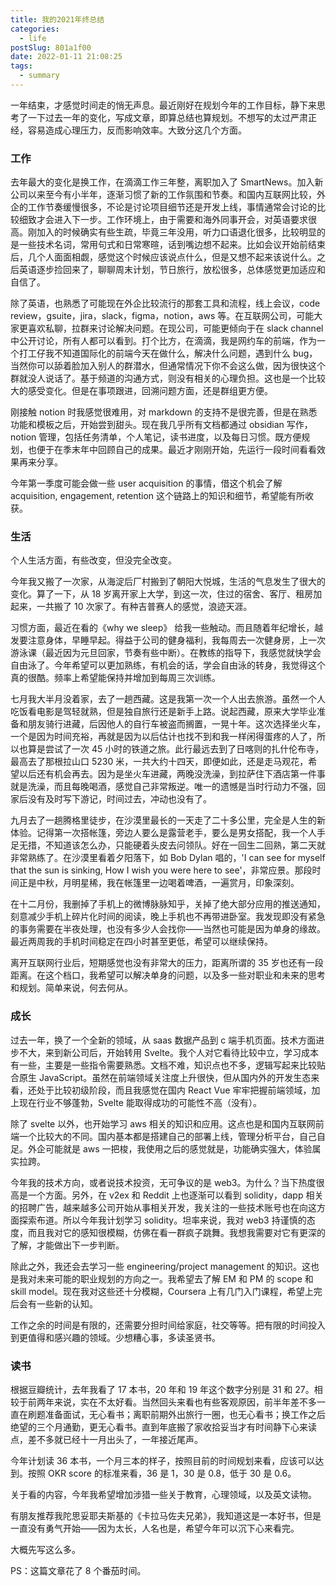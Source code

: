 ```yaml
---
title: 我的2021年终总结
categories:
  - life
postSlug: 801a1f00
date: 2022-01-11 21:08:25
tags:
  - summary
---
```


一年结束，才感觉时间走的悄无声息。最近刚好在规划今年的工作目标，静下来思考了一下过去一年的变化，写成文章，即算总结也算规划。不想写的太过严肃正经，容易造成心理压力，反而影响效率。大致分这几个方面。

### 工作

去年最大的变化是换工作，在滴滴工作三年整，离职加入了 SmartNews。加入新公司以来至今有小半年，逐渐习惯了新的工作氛围和节奏。和国内互联网比较，外企的工作节奏缓慢很多，不论是讨论项目细节还是开发上线，事情通常会讨论的比较细致才会进入下一步。工作环境上，由于需要和海外同事开会，对英语要求很高。刚加入的时候确实有些生疏，毕竟三年没用，听力口语退化很多，比较明显的是一些技术名词，常用句式和日常寒暄，话到嘴边想不起来。比如会议开始前结束后，几个人面面相觑，感觉这个时候应该说点什么，但是又想不起来该说什么。之后英语逐步捡回来了，聊聊周末计划，节日旅行，放松很多，总体感觉更加适应和自信了。

除了英语，也熟悉了可能现在外企比较流行的那套工具和流程，线上会议，code review，gsuite，jira，slack，figma，notion，aws 等。在互联网公司，可能大家更喜欢私聊，拉群来讨论解决问题。在现公司，可能更倾向于在 slack channel 中公开讨论，所有人都可以看到。打个比方，在滴滴，我是网约车的前端，作为一个打工仔我不知道国际化的前端今天在做什么，解决什么问题，遇到什么 bug，当然你可以舔着脸加入别人的群潜水，但通常情况下你不会这么做，因为很快这个群就没人说话了。基于频道的沟通方式，则没有相关的心理负担。这也是一个比较大的感受变化。但是在事项跟进，回溯问题方面，还是群组更方便。

刚接触 notion 时我感觉很难用，对 markdown 的支持不是很完善，但是在熟悉功能和模板之后，开始尝到甜头。现在我几乎所有文档都通过 obsidian 写作， notion 管理，包括任务清单，个人笔记，读书进度，以及每日习惯。既方便规划，也便于在季末年中回顾自己的成果。最近才刚刚开始，先运行一段时间看看效果再来分享。

今年第一季度可能会做一些 user acquisition 的事情，借这个机会了解 acquisition, engagement, retention 这个链路上的知识和细节，希望能有所收获。

### 生活

个人生活方面，有些改变，但没完全改变。

今年我又搬了一次家，从海淀后厂村搬到了朝阳大悦城，生活的气息发生了很大的变化。算了一下，从 18 岁离开家上大学，到这一次，住过的宿舍、客厅、租房加起来，一共搬了 10 次家了。有种吉普赛人的感觉，浪迹天涯。

习惯方面，最近在看的《why we sleep》 给我一些触动。而且随着年纪增长，越发要注意身体，早睡早起。得益于公司的健身福利，我每周去一次健身房，上一次游泳课（最近因为元旦回家，节奏有些中断）。在教练的指导下，我感觉就快学会自由泳了。今年希望可以更加熟练，有机会的话，学会自由泳的转身，我觉得这个真的很酷。频率上希望能保持并增加到每周三次训练。

七月我大半月没着家，去了一趟西藏。这是我第一次一个人出去旅游。虽然一个人吃饭看电影是驾轻就熟，但是独自旅行还是新手上路。说起西藏，原来大学毕业准备和朋友骑行进藏，后因他人的自行车被盗而搁置，一晃十年。这次选择坐火车，一个是因为时间充裕，再就是因为以后估计也找不到和我一样闲得蛋疼的人了，所以也算是尝试了一次 45 小时的铁道之旅。此行最远去到了日喀则的扎什伦布寺，最高去了那根拉山口 5230 米，一共大约十四天，即便如此，还是走马观花，希望以后还有机会再去。因为是坐火车进藏，两晚没洗澡，到拉萨住下酒店第一件事就是洗澡，而且每晚喝酒，感觉自己非常叛逆。唯一的遗憾是当时行动力不强，回家后没有及时写下游记，时间过去，冲动也没有了。

九月去了一趟腾格里徒步，在沙漠里最长的一天走了二十多公里，完全是人生的新体验。记得第一次搭帐篷，旁边人要么是露营老手，要么是男女搭配，我一个人手足无措，不知道该怎么办，只能硬着头皮去问领队。好在一回生二回熟，第二天就非常熟练了。在沙漠里看着夕阳落下，如 Bob Dylan 唱的，'I can see for myself that the sun is sinking, How I wish you were here to see'，非常应景。那段时间正是中秋，月明星稀，我在帐篷里一边喝着啤酒，一遍赏月，印象深刻。

在十二月份，我删掉了手机上的微博脉脉知乎，关掉了绝大部分应用的推送通知，刻意减少手机上碎片化时间的阅读，晚上手机也不再带进卧室。我发现即没有紧急的事务需要在半夜处理，也没有多少人会找你——当然也可能是因为单身的缘故。最近两周我的手机时间稳定在四小时甚至更低，希望可以继续保持。

离开互联网行业后，短期感觉也没有非常大的压力，距离所谓的 35 岁也还有一段距离。在这个档口，我希望可以解决单身的问题，以及多一些对职业和未来的思考和规划。简单来说，何去何从。

### 成长

过去一年，换了一个全新的领域，从 saas 数据产品到 c 端手机页面。技术方面进步不大，来到新公司后，开始转用 Svelte。我个人对它看待比较中立，学习成本有一些，主要是一些指令需要熟悉。文档不难，知识点也不多，逻辑写起来比较贴合原生 JavaScript。虽然在前端领域关注度上升很快，但从国内外的开发生态来看，还处于比较初级阶段，而且我感觉在国内 React Vue 牢牢把握前端领域，加上现在行业不够蓬勃，Svelte 能取得成功的可能性不高（没有）。

除了 svelte 以外，也开始学习 aws 相关的知识和应用。这点也是和国内互联网前端一个比较大的不同。国内基本都是搭建自己的部署上线，管理分析平台，自己自足。外企可能就是 aws 一把梭，我使用之后的感觉就是，功能确实强大，体验属实拉跨。

今年我的技术方向，或者说技术投资，无可争议的是 web3。为什么？当下热度很高是一个方面。另外，在 v2ex 和 Reddit 上也逐渐可以看到 solidity，dapp 相关的招聘广告，越来越多公司开始从事相关开发，我关注的一些技术账号也在向这方面探索布道。所以今年我计划学习 solidity。坦率来说，我对 web3 持谨慎的态度，而且我对它的感知很模糊，仿佛在看一群疯子跳舞。我想我需要对它有更深的了解，才能做出下一步判断。

除此之外，我还会去学习一些 engineering/project management 的知识。这也是我对未来可能的职业规划的方向之一。我希望去了解 EM 和 PM 的 scope 和 skill model。现在我对这些还十分模糊，Coursera 上有几门入门课程，希望上完后会有一些新的认知。

工作之余的时间是有限的，还需要分担时间给家庭，社交等等。把有限的时间投入到更值得和感兴趣的领域。少想糟心事，多读圣贤书。

### 读书

根据豆瓣统计，去年我看了 17 本书，20 年和 19 年这个数字分别是 31 和 27。相较于前两年来说，实在不太好看。当然回头来看也有些客观原因，前半年差不多一直在刷题准备面试，无心看书；离职前期外出旅行一圈，也无心看书；换工作之后绝望的三个月通勤，更无心看书。直到年底搬了家收拾妥当才有时间静下心来读点，差不多就已经十一月出头了，一年接近尾声。

今年计划读 36 本书，一个月三本的样子，按照目前的时间规划来看，应该可以达到。按照 OKR score 的标准来看，36 是 1，30 是 0.8，低于 30 是 0.6。

关于看的内容，今年我希望增加涉猎一些关于教育，心理领域，以及英文读物。

有朋友推荐我陀思妥耶夫斯基的《卡拉马佐夫兄弟》，我知道这是一本好书，但是一直没有勇气开始——因为太长，人名也是，希望今年可以沉下心来看完。

大概先写这么多。

PS：这篇文章花了 8 个番茄时间。
